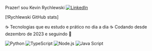 Prazer! sou Kevin Rychlewski
[![LinkedIn](https://img.shields.io/badge/LinkedIn-0077B5?style=for-the-badge&logo=linkedin&logoColor=white)]()

[!Rychlewski GitHub stats]

☕ Tecnologias que eu estudo e prático no dia a dia ☕
Codando desde dezembro de 2023 e seguindo 👊
<div style="display: inline-block;">
    <img alt="Python" src="https://img.shields.io/badge/Python-3776AB?style=for-the-badge&logo=python&logoColor=white" />
</div>
<div style="display: inline-block;">
    <img alt="TypeScript" src="https://img.shields.io/badge/TypeScript-007ACC?style=for-the-badge&logo=typescript&logoColor=white" />
</div>
<div style="display: inline-block;">
    <img alt="Node.js" src="https://img.shields.io/badge/Node.js-43853D?style=for-the-badge&logo=node.js&logoColor=white" />
</div>
<div style="display: inline-block;">
    <img alt="Java Script" src="
	https://img.shields.io/badge/JavaScript-F7DF1E?style=for-the-badge&logo=javascript&logoColor=black" />
</div>
